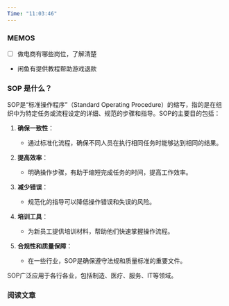 ```yaml
---
Time: "11:03:46"
---
```


### MEMOS

- [ ] 做电商有哪些岗位，了解清楚
- 闲鱼有提供教程帮助游戏退款

### SOP 是什么？

SOP是“标准操作程序”（Standard Operating Procedure）的缩写，指的是在组织中为特定任务或流程设定的详细、规范的步骤和指导。SOP的主要目的包括：

1. **确保一致性**：
    
    - 通过标准化流程，确保不同人员在执行相同任务时能够达到相同的结果。
2. **提高效率**：
    
    - 明确操作步骤，有助于缩短完成任务的时间，提高工作效率。
3. **减少错误**：
    
    - 规范化的指导可以降低操作错误和失误的风险。
4. **培训工具**：
    
    - 为新员工提供培训材料，帮助他们快速掌握操作流程。
5. **合规性和质量保障**：
    
    - 在一些行业，SOP是确保遵守法规和质量标准的重要文件。

SOP广泛应用于各行各业，包括制造、医疗、服务、IT等领域。

### 阅读文章







